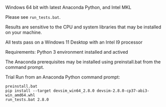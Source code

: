 Windows 64 bit with latest Anaconda Python, and Intel MKL

Please see ``run_tests.bat``.

Results are sensitive to the CPU and system libraries that may be installed on your machine.

All tests pass on a Windows 11 Desktop with an Intel I9 processor

Requirements:
Python 3 environment installed and actived

The Anaconda prerequisites may be installed using preinstall.bat from the command prompt.

Trial Run from an Anaconda Python command prompt:
```
preinstall.bat
pip install --target devsim_win64_2.8.0 devsim-2.8.0-cp37-abi3-win_amd64.whl
run_tests.bat 2.8.0
```


